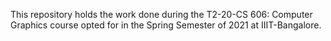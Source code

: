This repository holds the work done during the T2-20-CS 606: Computer Graphics course opted for in the Spring Semester of 2021 at IIIT-Bangalore.
